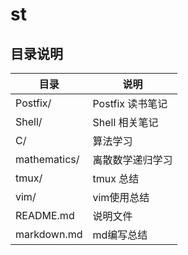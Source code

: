 # st


## 目录说明

| 目录         | 说明             |
|--------------|------------------|
| Postfix/     | Postfix 读书笔记 |
| Shell/       | Shell 相关笔记   |
| C/           | 算法学习         |
| mathematics/ | 离散数学递归学习 |
| tmux/        | tmux 总结        |
| vim/         | vim使用总结      |
| README.md    | 说明文件         |
| markdown.md  | md编写总结       |

